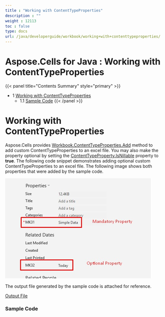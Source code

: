 ```yaml
---
title : "Working with ContentTypeProperties" 
description : "" 
weight : 12113 
toc : false
type: docs
url: /java/developerguide/workbook/working+with+contenttypeproperties/
---
```


# Aspose.Cells for Java : Working with ContentTypeProperties


{{< panel title="Contents Summary" style="primary" >}}
*   1 [Working with ContentTypeProperties](#working-with-contenttypeproperties)
    *   1.1 [Sample Code](#sample-code)
{{< /panel >}}
 

# Working with ContentTypeProperties

Aspose.Cells provides [Workbook.ContentTypeProperties.Add](https://apireference.aspose.com/java/cells/com.aspose.cells/contenttypepropertycollection#add(java.lang.Object)) method to add custom ContentTypeProperties to an excel file. You may also make the property optional by setting the [ContentTypeProperty.IsNillable](https://apireference.aspose.com/java/cells/com.aspose.cells/contenttypeproperty#IsNillable) property to **true**. The following code snippet demonstrates adding optional custom ContentTypeProperties to an excel file. The following image shows both properties that were added by the sample code.

![image](95584315.jpg)

The output file generated by the sample code is attached for reference.

[Output File](https://docs.aspose.com/download/attachments/95323808/WorkingWithContentTypeProperties_out.xlsx?version=1&modificationDate=1573641925176&api=v2)

### Sample Code

